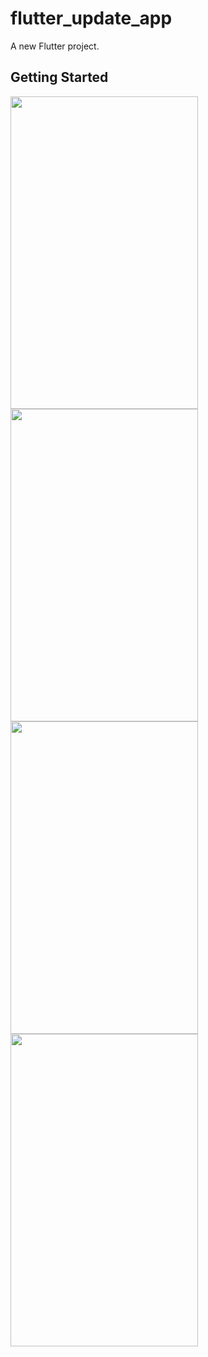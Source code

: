# flutter_update_app

A new Flutter project.

## Getting Started
<p float="left">
<img src="https://user-images.githubusercontent.com/35971592/136009236-a554d0fb-87f0-4183-981b-ccacb87904de.jpg" width="300" height="500" />
<img src="https://user-images.githubusercontent.com/35971592/136009242-42e94d9b-586a-47e9-be0f-c101dbf72bb4.jpg" width="300" height="500" />
<img src="https://user-images.githubusercontent.com/35971592/136009246-ea00a7d8-eb2c-4d11-a16a-61eb792d52bf.jpg" width="300" height="500" />
<img src="https://user-images.githubusercontent.com/35971592/136009254-55905efe-a9d1-463d-89ff-679a2d2226c5.jpg" width="300" height="500" />
  </p>

